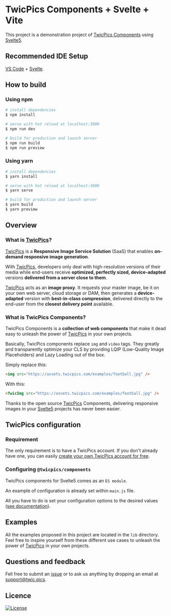 # TwicPics Components + Svelte + Vite

This project is a demonstration project of [TwicPics Components](https://www.twicpics.com/docs/components/svelte-5?utm_source=github&utm_medium=organic&utm_campaign=components) using [Svelte5](https://svelte.dev/).

## Recommended IDE Setup

[VS Code](https://code.visualstudio.com/) + [Svelte](https://marketplace.visualstudio.com/items?itemName=svelte.svelte-vscode).

## How to build

### Using npm

```bash
# install dependencies
$ npm install

# serve with hot reload at localhost:3000
$ npm run dev

# build for production and launch server
$ npm run build
$ npm run preview
```

### Using yarn

```bash
# install dependencies
$ yarn install

# serve with hot reload at localhost:3000
$ yarn serve

# build for production and launch server
$ yarn build
$ yarn preview
```

## Overview

<div id='what-is-twicpics'/>

### What is [TwicPics](https://www.twicpics.com/?utm_source=github&utm_medium=organic&utm_campaign=components)?

[TwicPics](https://www.twicpics.com/?utm_source=github&utm_medium=organic&utm_campaign=components) is a **Responsive Image Service Solution** (SaaS) that enables **on-demand responsive image generation**.

With [TwicPics](https://www.twicpics.com/?utm_source=github&utm_medium=organic&utm_campaign=components), developers only deal with high-resolution versions of their media while end-users receive **optimized, perfectly sized, device-adapted** versions **delivered from a server close to them**.

[TwicPics](https://www.twicpics.com/?utm_source=github&utm_medium=organic&utm_campaign=components) acts as an **image proxy**. It requests your master image, be it on your own web server, cloud storage or DAM, then generates a **device-adapted** version with **best-in-class compression**, delivered directly to the end-user from the **closest delivery point** available.

<div id='what-is-twicpics-components'/>

### What is TwicPics Components?

TwicPics Components is a **collection of web components** that make it dead easy to unleash the power of [TwicPics](https://www.twicpics.com/?utm_source=github&utm_medium=organic&utm_campaign=components) in your own projects.

Basically, TwicPics components replace `img` and `video` tags. They greatly and transparently optimize your CLS by providing LQIP (Low-Quality Image Placeholders) and Lazy Loading out of the box.

Simply replace this:

```html
<img src="https://assets.twicpics.com/examples/football.jpg" />
```

With this:

```html
<TwicImg src="https://assets.twicpics.com/examples/football.jpg" />
```

Thanks to the open source [TwicPics](https://www.twicpics.com/?utm_source=github&utm_medium=organic&utm_campaign=components) Components, delivering responsive images in your [Svelte5](https://svelte.dev/) projects has never been easier.

## TwicPics configuration

<div id='create-an-account'/>

### Requirement

The only requirement is to have a TwicPics account.
If you don't already have one, you can easily [create your own TwicPics account for free](https://account.twicpics.com/signup).

### Configuring `@twicpics/components`

TwicPics components for Svelte5 comes as an `ES module`.

An example of configuration is already set within `main.js` file.

All you have to do is set your configuration options to the desired values ([see documentation](https://www.twicpics.com/docs/components/svelte-3?utm_source=github&utm_medium=organic&utm_campaign=components#setup-options)).

## Examples

All the examples proposed in this project are located in the `lib` directory.
Feel free to inspire yourself from these different use cases to unleash the power of [TwicPics](https://www.twicpics.com/) in your own projects.

## Questions and feedback

Fell free to submit an [issue](https://github.com/TwicPics/components/issues) or to ask us anything by dropping an email at [support@twic.pics](mailto:support@twic.pics).

## Licence

[![License][license-image]][license-url]

[license-image]: https://img.shields.io/npm/l/@twicpics/components.svg?style=flat-square
[license-url]: https://raw.githubusercontent.com/twicpics/components/master/LICENSE
